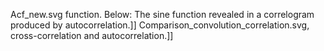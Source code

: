Acf_new.svg function. Below: The sine function revealed in a correlogram produced by autocorrelation.]] Comparison_convolution_correlation.svg, cross-correlation and autocorrelation.]]
